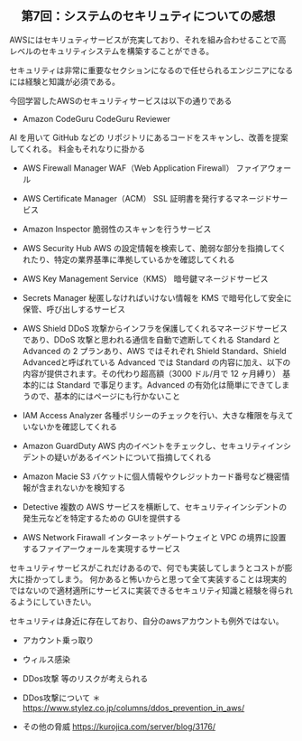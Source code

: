 ## 　第7回：システムのセキリュティについての感想


AWSにはセキリュティサービスが充実しており、それを組み合わせることで高レベルのセキュリティシステムを構築することができる。

セキュリティは非常に重要なセクションになるので任せられるエンジニアになるには経験と知識が必須である。

今回学習したAWSのセキュリティサービスは以下の通りである

- Amazon CodeGuru CodeGuru Reviewer

AI を用いて GitHub などの
リポジトリにあるコードをスキャンし、改善を提案してくれる。
料金もそれなりに掛かる

- AWS Firewall Manager  WAF（Web Application Firewall）
ファイアウォール

- AWS Certificate Manager（ACM） 
SSL 証明書を発行するマネージドサービス

- Amazon Inspector
脆弱性のスキャンを行うサービス

- AWS Security Hub
AWS の設定情報を検索して、脆弱な部分を指摘してくれたり、特定の業界基準に準拠しているかを確認してくれる

- AWS Key Management Service（KMS）
暗号鍵マネージドサービス

- Secrets Manager 
秘匿しなければいけない情報を KMS で暗号化して安全に保管、呼び出しするサービス


- AWS Shield 
DDoS 攻撃からインフラを保護してくれるマネージドサービスであり、DDoS 攻撃と思われる通信を自動で遮断してくれる
Standard と Advanced の 2 プランあり、AWS ではそれぞれ Shield Standard、Shield Advancedと呼ばれている
Advanced では Standard の内容に加え、以下の内容が提供されます。その代わり超高額（3000 ドル/月で 12 ヶ月縛り）
基本的には Standard で事足ります。Advanced の有効化は簡単にできてしまうので、基本的にはページにも行かないこと

- IAM Access Analyzer 
各種ポリシーのチェックを行い、大きな権限を与えていないかを確認してくれる

- Amazon GuardDuty
AWS 内のイベントをチェックし、セキュリティインシデントの疑いがあるイベントについて指摘してくれる

- Amazon Macie
S3 バケットに個人情報やクレジットカード番号など機密情報が含まれないかを検知する

- Detective
複数の AWS サービスを横断して、セキュリティインシデントの発生元などを特定するための GUIを提供する

- AWS Network Firawall
インターネットゲートウェイと VPC の境界に設置するファイアーウォールを実現するサービス

セキュリティサービスがこれだけあるので、何でも実装してしまうとコストが膨大に掛かってしまう。
何かあると怖いからと思って全て実装することは現実的ではないので適材適所にサービスに実装できるセキュリティ知識と経験を得られるようにしていきたい。

セキュリティは身近に存在しており、自分のawsアカウントも例外ではない。
- アカウント乗っ取り
- ウィルス感染
- DDos攻撃
等のリスクが考えられる

- DDos攻撃について
＊　https://www.stylez.co.jp/columns/ddos_prevention_in_aws/

- その他の脅威
https://kurojica.com/server/blog/3176/

